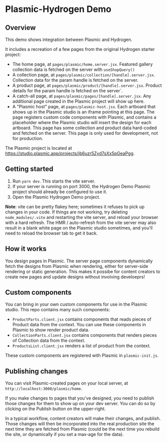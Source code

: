 # Plasmic-Hydrogen Demo

## Overview

This demo shows integration between Plasmic and Hydrogen.  

It includes a recreation of a few pages from the original Hydrogen starter project:

* The home page, at `pages/plasmic/home.server.jsx`. Featured gallery collection data is fetched on the server with `useShopQuery()`
* A collection page, at `pages/plasmic/collection/[handle].server.jsx`. Collection data for the param handle is fetched on the server.
* A product page, at `pages/plasmic/product/[handle].server.jsx`.  Product details for the param handle is fetched on the server`.
* A catch-all page, at `pages/plasmic/pages/[handle].server.jsx`.  Any additional page created in the Plasmic project will show up here.
* A "Plasmic host" page, at `pages/plasmic-host.jsx`. Each artboard that shows up in the Plasmic studio is an iframe pointing at this page.  The page registers custom code components with Plasmic, and contains a placeholder where the Plasmic studio will insert the design for each artboard.  This page has some collection and product data hard-coded and fetched on the server. This page is only used for development, not for production.

The Plasmic project is located at https://studio.plasmic.app/projects/jb6uzr5Zyd7sXx5pGeaPgg.

## Getting started

1. Run `yarn dev`. This starts the vite server.
2. If your server is running on port 3000, the Hydrogen Demo Plasmic project should already be configured to use it.
3. Open the Plasmic Hydrogen Demo project.

**Note**: vite can be pretty flakey here; sometimes it refuses to pick up changes in your code. If things are not working, try deleting `node_modules/.vite` and restarting the vite server, and reload your browser with a hard refresh.  The HMR / auto-refresh from the vite server may also result in a blank white page on the Plasmic studio sometimes, and you'll need to reload the browser tab to get it back.

## How it works

You design pages in Plasmic. The server page components dynamically fetch the designs from Plasmic when rendering, either for server-side rendering or static generation.  This makes it possibe for content creators to create new pages and update designs without involving develoeprs!

## Custom components

You can bring in your own custom components for use in the Plasmic studio.  This repo contains many such components:

* `ProductParts.client.jsx` contains components that reads pieces of Product data from the context.  You can use these components in Plasmic to show render product data.
* `CollectionParts.client.jsx` contains components that renders pieces of Collection data from the context.
* `ProductsList.client.jsx` renders a list of product from the context.

These custom components are registered with Plasmic in `plasmic-init.js`. 

## Publishing changes

You can visit Plasmic-created pages on your local server, at `http://localhost:3000/plasmic/home`.  

If you make changes to pages that you've designed, you need to publish those changes for them to show up on your dev server.  You can do so by clicking on the Publish button on the upper-right.

In a typical workflow, content creators will make their changes, and publish.  Those changes will then be incorporated into the real production site the next time they are fetched from Plasmic (could be the next time you rebuild the site, or dynamically if you set a max-age for the data).
